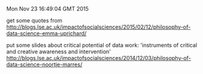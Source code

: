 
Mon Nov 23 16:49:04 GMT 2015

get some quotes from http://blogs.lse.ac.uk/impactofsocialsciences/2015/02/12/philosophy-of-data-science-emma-uprichard/

put some slides about critical potential of data work: 'instruments of critical and creative awareness and intervention' http://blogs.lse.ac.uk/impactofsocialsciences/2014/12/03/philosophy-of-data-science-noortje-marres/


